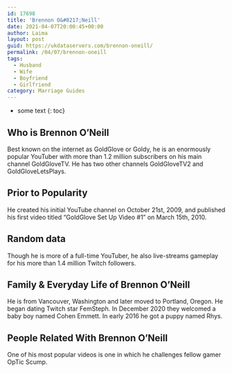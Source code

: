 ```yaml
---
id: 17698
title: 'Brennon O&#8217;Neill'
date: 2021-04-07T20:00:45+00:00
author: Laima
layout: post
guid: https://ukdataservers.com/brennon-oneill/
permalink: /04/07/brennon-oneill
tags:
  - Husband
  - Wife
  - Boyfriend
  - Girlfriend
category: Marriage Guides
---
```


* some text
{: toc}


## Who is Brennon O&#8217;Neill
                  
                  
                  
Best known on the internet as GoldGlove or Goldy, he is an enormously popular YouTuber with more than 1.2 million subscribers on his main channel GoldGloveTV. He has two other channels GoldGloveTV2 and GoldGloveLetsPlays.
                  
              
            
              
            
                
                
                
## Prior to Popularity
                  
                  
                  
He created his initial YouTube channel on October 21st, 2009, and published his first video titled &#8220;GoldGlove Set Up Video #1&#8221; on March 15th, 2010.
                  
              
            
              
            
                
                
                
## Random data
                  
                  
                  
Though he is more of a full-time YouTuber, he also live-streams gameplay for his more than 1.4 million Twitch followers.
                  
              
            
              
            
                
                
                
## Family & Everyday Life of Brennon O&#8217;Neill
                  
                  
                  
He is from Vancouver, Washington and later moved to Portland, Oregon. He began dating Twitch star FemSteph. In December 2020 they welcomed a baby boy named Cohen Emmett. In early 2016 he got a puppy named Rhys.
                  
              
            
              
            
                
                
                
## People Related With Brennon O&#8217;Neill
                  
                  
                  
One of his most popular videos is one in which he challenges fellow gamer OpTic Scump.
                  
              
            
              
            
                
              
            
              
              
            
            
              
            
          
          
          